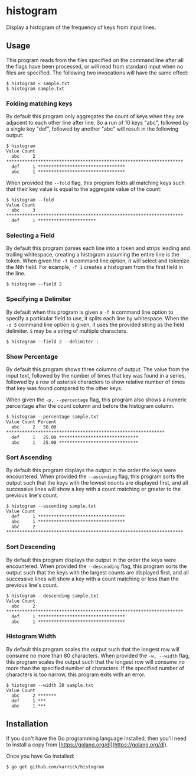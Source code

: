 # histogram

Display a histogram of the frequency of keys from input lines.

## Usage

This program reads from the files specified on the command line after
all the flags have been processed, or will read from standard input
when no files are specified. The following two invocations will have
the same effect:

    $ histogram < sample.txt
    $ histogram sample.txt

### Folding matching keys

By default this program only aggregates the count of keys when they
are adjacent to each other line after line. So a run of 10 keys "abc",
followed by a single key "def", followed by another "abc" will result
in the following output:

```
$ histogram
Value Count
  abc     2 *******************************************************************
  def     1 *********************************
  abc     1 *********************************
```

When provided the `--fold` flag, this program folds all matching keys
such that their key value is equal to the aggregate value of the
count:

```
$ histogram --fold
Value Count
  abc     3 *******************************************************************
  def     1 **********************
```

### Selecting a Field

By default this program parses each line into a token and strips
leading and trailing whitespace, creating a histogram assuming the
entire line is the token. When given the `-f N` command line option,
it will select and tokenize the Nth field. For example, `-f 1` creates
a histogram from the first field in the line.

    $ histogram --field 2

### Specifying a Delimiter

By default when this program is given a `-f N` command line option to
specify a particular field to use, it splits each line by
whitespace. When the `-d S` command line option is given, it uses the
provided string as the field delimiter. `S` may be a string of
multiple characters.

    $ histogram --field 2 --delimiter :

### Show Percentage

By default this program shows three columns of output. The value from
the input text, followed by the number of times that key was found in
a series, followed by a row of asterisk characters to show relative
number of times that key was found compared to the other keys.

When given the `-p, --percentage` flag, this program also shows a
numeric percentage after the count column and before the histogram
column.

```
$ histogram --percentage sample.txt
Value Count Percent
  abc     2   50.00 ************************************************************
  def     1   25.00 ******************************
  abc     1   25.00 ******************************
```

### Sort Ascending

By default this program displays the output in the order the keys were
encountered. When provided the `--ascending` flag, this program sorts
the output such that the keys with the lowest counts are displayed
first, and all successive lines will show a key with a count matching
or greater to the previous line's count.

```
$ histogram --ascending sample.txt
Value Count
  def     1 *********************************
  abc     1 *********************************
  abc     2 *******************************************************************
```

### Sort Descending

By default this program displays the output in the order the keys were
encountered. When provided the `--descending` flag, this program sorts
the output such that the keys with the largest counts are displayed
first, and all successive lines will show a key with a count matching
or less than the previous line's count.

```
$ histogram --descending sample.txt
Value Count
  abc     2 *******************************************************************
  def     1 *********************************
  abc     1 *********************************
```

### Histogram Width

By default this program scales the output such that the longest row
will consume no more than 80 characters. When provided the `-w,
--width` flag, this program scales the output such that the longest
row will consume no more than the specified number of characters. If
the specified number of characters is too narrow, this program exits
with an error.

```
$ histogram --width 20 sample.txt
Value Count
  abc     2 *******
  def     1 ***
  abc     1 ***
```

## Installation

If you don't have the Go programming language installed, then you'll
need to install a copy from
[https://golang.org/dl](https://golang.org/dl).

Once you have Go installed:

```
$ go get github.com/karrick/histogram
```

